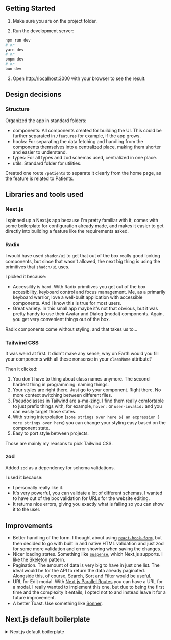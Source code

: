 ## Getting Started

1. Make sure you are on the project folder.

2. Run the development server:

```bash
npm run dev
# or
yarn dev
# or
pnpm dev
# or
bun dev
```

3. Open [http://localhost:3000](http://localhost:3000) with your browser to see the result.

## Design decisions

### Structure

Organized the app in standard folders:

- components: All components created for building the UI. This could be further separated in `/features` for example, if the app grows.
- hooks: For separating the data fetching and handling from the components themselves into a centralized place, making them shorter and easier to understand.
- types: For all types and zod schemas used, centralized in one place.
- utils: Standard folder for utilities.

Created one route `/patients` to separate it clearly from the home page, as the feature is related to Patients.

## Libraries and tools used

### Next.js

I spinned up a Next.js app because I'm pretty familiar with it, comes with some boilerplate for configuration already made, and makes it easier to get directly into building a feature like the requirements asked.

### Radix

I would have used `shadcn/ui` to get that out of the box really good looking components, but since that wasn't allowed, the next big thing is using the primitives that `shadcn/ui` uses.

I picked it because:

- Accessility is hard. With Radix primitives you get out of the box accesibility, keyboard control and focus management. Me, as a primarily keyboard warrior, love a well-built application with accessible components. And I know this is true for most users.
- Great variety. In this small app maybe it's not that obvious, but it was pretty handy to use their Avatar and Dialog (modal) components. Again, you get very convenient things out of the box.

Radix components come without styling, and that takes us to...

### Tailwind CSS

It was weird at first. It didn't make any sense, why on Earth would you fill your components with all these nonsense in your `className` attribute?

Then it clicked:

1. You don't have to thing about class names anymore. The second hardest thing in programming: naming things.
2. Your styles are right there. Just go to your component. Right there. No more context switching between different files.
3. Pseudoclasses in Tailwind are a-ma-zing. I find them really comfortable to just prefix things with, for example, `hover:` or `user-invalid:` and you can easily target those states.
4. With string interpolation (`some strings over here ${ an expression } more strings over here`) you can change your styling easy based on the component state.
5. Easy to port style between projects.

Those are mainly my reasons to pick Tailwind CSS.

### zod

Added `zod` as a dependency for schema validations. 

I used it because:

- I personally really like it.
- It's very powerful, you can validate a lot of different schemas. I wanted to have out of the box validation for URLs for the website editing.
- It returns nice errors, giving you exactly what is failing so you can show it to the user.

## Improvements

- Better handling of the form. I thought about using [`react-hook-form`](https://react-hook-form.com/), but then decided to go with built in and native HTML validation and just zod for some more validation and error showing when saving the changes.
- Nicer loading states. Something like [`Suspense`](https://react.dev/reference/react/Suspense), which Next.js supports. I like the [Skeleton](https://search.brave.com/search?q=skeleton+ui+loading&summary=1&conversation=017f7a63d9caeedf08317e) pattern.
- Pagination. The amount of data is very big to have in just one list. The ideal would be for the API to return the data already paginated. Alongside this, of course, Search, Sort and Filter would be useful.
- URL for Edit modal. With [Next.js Parallel Routes](https://nextjs.org/docs/app/api-reference/file-conventions/parallel-routes#modals) you can have a URL for a modal. I really wanted to implement this one, but due to being the first time and the complexity it entails, I opted not to and instead leave it for a future improvement.
- A better Toast. Use something like [Sonner](https://sonner.emilkowal.ski/).

## Next.js default boilerplate

<details>
<summary>Next.js default boilerplate</summary>

 [Next.js](https://nextjs.org) project bootstrapped with [`create-next-app`](https://nextjs.org/docs/app/api-reference/cli/create-next-app).

## Getting Started

First, run the development server:

```bash
npm run dev
# or
yarn dev
# or
pnpm dev
# or
bun dev
```

Open [http://localhost:3000](http://localhost:3000) with your browser to see the result.

You can start editing the page by modifying `app/page.tsx`. The page auto-updates as you edit the file.

This project uses [`next/font`](https://nextjs.org/docs/app/building-your-application/optimizing/fonts) to automatically optimize and load [Geist](https://vercel.com/font), a new font family for Vercel.

## Learn More

To learn more about Next.js, take a look at the following resources:

- [Next.js Documentation](https://nextjs.org/docs) - learn about Next.js features and API.
- [Learn Next.js](https://nextjs.org/learn) - an interactive Next.js tutorial.

You can check out [the Next.js GitHub repository](https://github.com/vercel/next.js) - your feedback and contributions are welcome!

## Deploy on Vercel

The easiest way to deploy your Next.js app is to use the [Vercel Platform](https://vercel.com/new?utm_medium=default-template&filter=next.js&utm_source=create-next-app&utm_campaign=create-next-app-readme) from the creators of Next.js.

Check out our [Next.js deployment documentation](https://nextjs.org/docs/app/building-your-application/deploying) for more details.
</details>
